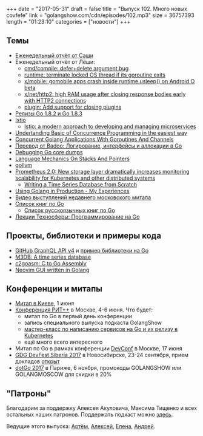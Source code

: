+++
date = "2017-05-31"
draft = false
title = "Выпуск 102. Много новых covfefe"
link = "golangshow.com/cdn/episodes/102.mp3"
size = 36757393
length = "01:23:10"
categories = ["новости"]
+++

## Темы

* [Еженедельный отчёт от Саши](https://github.com/LK4D4/report/blob/master/reports/golang-05-31.md)
* Еженедельный отчёт от Лёши:
   * [cmd/compile: defer+delete argument bug](https://github.com/golang/go/issues/19710)
   * [runtime: terminate locked OS thread if its goroutine exits](https://github.com/golang/go/issues/20395)
   * [x/mobile: gomobile apps crash inside runtime.usleep() on Android O beta](https://github.com/golang/go/issues/20409)
   * [x/net/http2: high RAM usage after closing response bodies early with HTTP2 connections](https://github.com/golang/go/issues/20448)
   * [plugin: Add support for closing plugins](https://github.com/golang/go/issues/20461)
* [Релизы Go 1.8.2 и Go 1.8.3](https://golang.org/doc/devel/release.html#go1.8.minor)
* [Istio](https://istio.io)
   * [Istio: a modern approach to developing and managing microservices](https://cloudplatform.googleblog.com/2017/05/istio-modern-approach-to-developing-and.html)
* [Undertanding Basic of Concurrence Programming in the easiest way](https://undebugable.wordpress.com/2017/04/23/golang-undertanding-concurrence-programming-basic-in-the-easiest-way/)
* [Concurrent Golang Applications With Goroutines And Channels](https://www.thepolyglotdeveloper.com/2017/05/concurrent-golang-applications-goroutines-channels/)
* [Перевод от Badoo: Логирование, интерфейсы и аллокации в Go](https://habrahabr.ru/company/badoo/blog/328722/)
* [Debugging Go core dumps](https://rakyll.org/coredumps/)
* [Language Mechanics On Stacks And Pointers](https://www.goinggo.net/2017/05/language-mechanics-on-stacks-and-pointers.html)
* [gollvm](https://go.googlesource.com/gollvm/)
* [Prometheus 2.0: New storage layer dramatically increases monitoring scalability for Kubernetes and other distributed systems](https://coreos.com/blog/prometheus-2.0-storage-layer-optimization)
  * [Writing a Time Series Database from Scratch](https://fabxc.org/blog/2017-04-10-writing-a-tsdb/)
* [Using Golang in Production - My Experiences](http://blog.tamizhvendan.in/blog/2017/05/01/using-golang-in-production-my-experiences/)
* [Видео выступлений недавнего московского митапа](https://www.youtube.com/playlist?list=PLsWUapro5DC3DPPqZNA8UQnpoNas2Khn6)
* [Список книг по Go](https://github.com/dariubs/GoBooks)
  * [Список русскоязычных книг по Go](https://github.com/golang/go/wiki/Books#russian)
* [Лекции Техносферы: Программирование на Go](https://habrahabr.ru/company/mailru/blog/327966/)

## Проекты, библиотеки и примеры кода

* [GitHub GraphQL API v4](https://github.com/google/go-github/issues/646#issuecomment-304499367) и [пример библиотеки на Go](https://github.com/shurcooL/githubql)
* [M3DB: A time series database](https://github.com/m3db/m3db)
* [c2goasm: C to Go Assembly](https://github.com/minio/c2goasm)
* [Neovim GUI written in Golang](https://github.com/dzhou121/gonvim)

## Конференции и митапы

* [Митап в Киеве](https://www.meetup.com/uagolang/events/239752726/), 1 июня
* [Конференция РИТ++](http://ritfest.ru) в Москве, 4-6 июня. Что будет:
  * митап по Go в первый день конференции
  * запись специального выпуска подкаста GolangShow
  * [мастер-класс по написанию сервисов на Go и их релизу в Kubernetes](http://ritfest.ru/2017/abstracts/2564)
  * ещё много всего интересного
* Митап по Go в рамках конференции [DevConf](https://www.devconf.ru/) в Москве, 17 июня
* [GDG DevFest Siberia 2017](https://gdg-siberia.com) в Новосибирске, 23-24 сентября, прием докладов [открыт](https://bit.ly/dfSiberia17-c4p)
* [dotGo 2017](http://www.dotgo.eu) в Париже, 6 ноября, промокоды GOLANGSHOW или GOLANGMOSCOW для скидки в 20%


## "Патроны"

Благодарим за поддержку Алексея Акуловича, Максима Тищенко и всех остальных наших патронов.
Поддержать подкаст можно [здесь](https://www.patreon.com/golangshow).

Ведущие этого выпуска: [Артём](https://twitter.com/miolini), [Алексей](https://twitter.com/paaleksey),
 [Елена](https://twitter.com/webdeva), [Андрей](https://twitter.com/dadabird).
